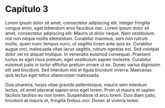 # Capítulo 3

Lorem ipsum dolor sit amet, consectetur adipiscing elit. Integer fringilla congue enim, eget bibendum eros faucibus nec. Lorem ipsum dolor sit amet, consectetur adipiscing elit. Mauris ut dolor neque. Nam vestibulum nisl non neque mollis elementum. Curabitur maximus, sem non rutrum mollis, quam nunc tempus nunc, ut sagittis lorem ante quis ex. Curabitur augue orci, malesuada vitae lacus sagittis, rutrum egestas est. Sed volutpat dolor vel mi aliquet tristique. In venenatis euismod consequat. Praesent luctus ex eget risus pretium, eget vestibulum sapien molestie. Curabitur euismod justo in tortor efficitur pretium ornare ut ex. Donec varius dignissim elit sed tincidunt. Sed interdum nisl et ligula tincidunt viverra. Maecenas quis lectus eget tellus ullamcorper malesuada.

Duis pharetra, turpis vitae gravida pellentesque, mauris sem interdum lectus, sit amet placerat sapien eros eget lorem. Proin ut mauris et sapien facilisis facilisis eu non lorem. Suspendisse id arcu lorem. Duis diam justo, tincidunt at mauris et, fringilla finibus orci. Donec at viverra lorem.